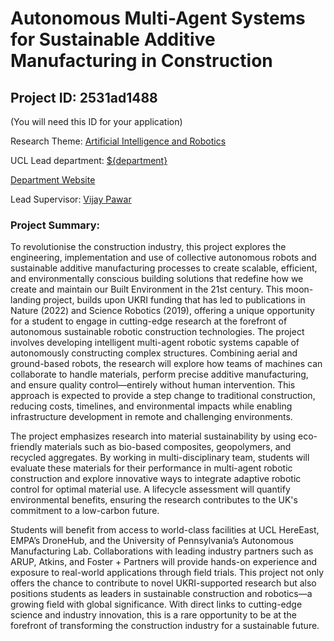 # Autonomous Multi-Agent Systems for Sustainable Additive Manufacturing in Construction

## Project ID: **2531ad1488**
(You will need this ID for your application)

Research Theme: [Artificial Intelligence and Robotics](../themes/artificial-intelligence-and-robotics.md)

UCL Lead department: [${department}](../departments/bartlett-school-of-sustainable-construction.md)

[Department Website](https://www.ucl.ac.uk/bartlett/construction)

Lead Supervisor: [Vijay Pawar](https://profiles.ucl.ac.uk/22600)

### Project Summary:

To revolutionise the construction industry, this project explores the engineering, implementation and use of collective autonomous robots and sustainable additive manufacturing processes to create scalable, efficient, and environmentally conscious building solutions that redefine how we create and maintain our Built Environment in the 21st century. This moon-landing project, builds upon UKRI funding that has led to publications in Nature (2022) and Science Robotics (2019), offering a unique opportunity for a student to engage in cutting-edge research at the forefront of autonomous sustainable robotic construction technologies. The project involves developing intelligent multi-agent robotic systems capable of autonomously constructing complex structures. Combining aerial and ground-based robots, the research will explore how teams of machines can collaborate to handle materials, perform precise additive manufacturing, and ensure quality control—entirely without human intervention. This approach is expected to provide a step change to traditional construction, reducing costs, timelines, and environmental impacts while enabling infrastructure development in remote and challenging environments.

The project emphasizes research into material sustainability by using eco-friendly materials such as bio-based composites, geopolymers, and recycled aggregates. By working in multi-disciplinary team, students will evaluate these materials for their performance in multi-agent robotic construction and explore innovative ways to integrate adaptive robotic control for optimal material use. A lifecycle assessment will quantify environmental benefits, ensuring the research contributes to the UK's commitment to a low-carbon future.

Students will benefit from access to world-class facilities at UCL HereEast, EMPA’s DroneHub, and the University of Pennsylvania’s Autonomous Manufacturing Lab. Collaborations with leading industry partners such as ARUP, Atkins, and Foster + Partners will provide hands-on experience and exposure to real-world applications through field trials.
This project not only offers the chance to contribute to novel UKRI-supported research but also positions students as leaders in sustainable construction and robotics—a growing field with global significance. With direct links to cutting-edge science and industry innovation, this is a rare opportunity to be at the forefront of transforming the construction industry for a sustainable future.
